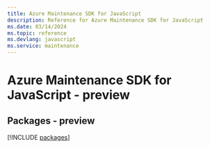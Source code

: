```yaml
---
title: Azure Maintenance SDK for JavaScript
description: Reference for Azure Maintenance SDK for JavaScript
ms.date: 03/14/2024
ms.topic: reference
ms.devlang: javascript
ms.service: maintenance
---
```

# Azure Maintenance SDK for JavaScript - preview
## Packages - preview
[!INCLUDE [packages](maintenance-index.md)]